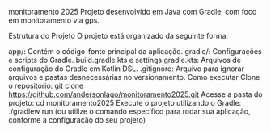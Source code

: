 monitoramento 2025
Projeto desenvolvido em Java com Gradle, com foco em monitoramento via gps.

Estrutura do Projeto
O projeto está organizado da seguinte forma:

app/: Contém o código-fonte principal da aplicação.
gradle/: Configurações e scripts do Gradle.
build.gradle.kts e settings.gradle.kts: Arquivos de configuração do Gradle em Kotlin DSL.
.gitignore: Arquivo para ignorar arquivos e pastas desnecessárias no versionamento.
Como executar
Clone o repositório:
git clone https://github.com/andersonlago/monitoramento2025.git
Acesse a pasta do projeto:
cd monitoramento2025
Execute o projeto utilizando o Gradle:
./gradlew run
(ou utilize o comando específico para rodar sua aplicação, conforme a configuração do seu projeto)
